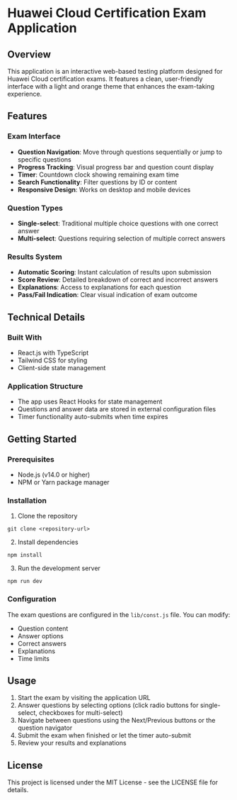 # Huawei Cloud Certification Exam Application

## Overview

This application is an interactive web-based testing platform designed for Huawei Cloud certification exams. It features a clean, user-friendly interface with a light and orange theme that enhances the exam-taking experience.

## Features

### Exam Interface

- **Question Navigation**: Move through questions sequentially or jump to specific questions
- **Progress Tracking**: Visual progress bar and question count display
- **Timer**: Countdown clock showing remaining exam time
- **Search Functionality**: Filter questions by ID or content
- **Responsive Design**: Works on desktop and mobile devices

### Question Types

- **Single-select**: Traditional multiple choice questions with one correct answer
- **Multi-select**: Questions requiring selection of multiple correct answers

### Results System

- **Automatic Scoring**: Instant calculation of results upon submission
- **Score Review**: Detailed breakdown of correct and incorrect answers
- **Explanations**: Access to explanations for each question
- **Pass/Fail Indication**: Clear visual indication of exam outcome

## Technical Details

### Built With

- React.js with TypeScript
- Tailwind CSS for styling
- Client-side state management

### Application Structure

- The app uses React Hooks for state management
- Questions and answer data are stored in external configuration files
- Timer functionality auto-submits when time expires

## Getting Started

### Prerequisites

- Node.js (v14.0 or higher)
- NPM or Yarn package manager

### Installation

1. Clone the repository

```
git clone <repository-url>
```

2. Install dependencies

```
npm install
```

3. Run the development server

```
npm run dev
```

### Configuration

The exam questions are configured in the `lib/const.js` file. You can modify:

- Question content
- Answer options
- Correct answers
- Explanations
- Time limits

## Usage

1. Start the exam by visiting the application URL
2. Answer questions by selecting options (click radio buttons for single-select, checkboxes for multi-select)
3. Navigate between questions using the Next/Previous buttons or the question navigator
4. Submit the exam when finished or let the timer auto-submit
5. Review your results and explanations

## License

This project is licensed under the MIT License - see the LICENSE file for details.
